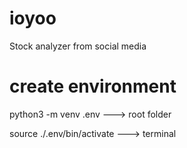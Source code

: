 # ioyoo
Stock analyzer from social media

# create environment
python3 -m venv .env ---> root folder

source ./.env/bin/activate ---> terminal
